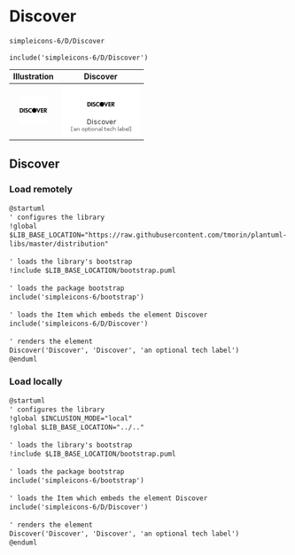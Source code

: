 # Discover


```text
simpleicons-6/D/Discover
```

```text
include('simpleicons-6/D/Discover')
```



| Illustration | Discover |
| :---: | :---: |
| ![illustration for Illustration](../../simpleicons-6/D/Discover.png) | ![illustration for Discover](../../simpleicons-6/D/Discover.Local.png) |




## Discover

### Load remotely
```plantuml
@startuml
' configures the library
!global $LIB_BASE_LOCATION="https://raw.githubusercontent.com/tmorin/plantuml-libs/master/distribution"

' loads the library's bootstrap
!include $LIB_BASE_LOCATION/bootstrap.puml

' loads the package bootstrap
include('simpleicons-6/bootstrap')

' loads the Item which embeds the element Discover
include('simpleicons-6/D/Discover')

' renders the element
Discover('Discover', 'Discover', 'an optional tech label')
@enduml
```

### Load locally
```plantuml
@startuml
' configures the library
!global $INCLUSION_MODE="local"
!global $LIB_BASE_LOCATION="../.."

' loads the library's bootstrap
!include $LIB_BASE_LOCATION/bootstrap.puml

' loads the package bootstrap
include('simpleicons-6/bootstrap')

' loads the Item which embeds the element Discover
include('simpleicons-6/D/Discover')

' renders the element
Discover('Discover', 'Discover', 'an optional tech label')
@enduml
```


